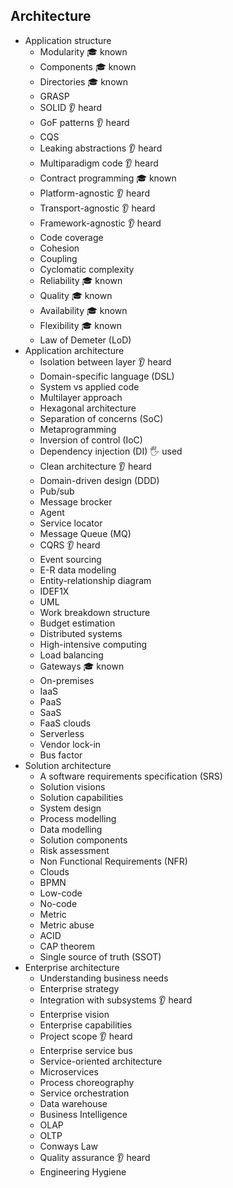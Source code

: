 ## Architecture

- Application structure
  - Modularity 🎓 known
  - Components 🎓 known
  - Directories 🎓 known
  - GRASP
  - SOLID 👂 heard
  - GoF patterns 👂 heard
  - CQS
  - Leaking abstractions 👂 heard
  - Multiparadigm code 👂 heard
  - Contract programming 🎓 known
  - Platform-agnostic 👂 heard
  - Transport-agnostic 👂 heard
  - Framework-agnostic 👂 heard
  - Code coverage
  - Cohesion
  - Coupling
  - Cyclomatic complexity
  - Reliability 🎓 known
  - Quality 🎓 known
  - Availability 🎓 known
  - Flexibility 🎓 known
  - Law of Demeter (LoD)
- Application architecture
  - Isolation between layer 👂 heard
  - Domain-specific language (DSL)
  - System vs applied code
  - Multilayer approach
  - Hexagonal architecture
  - Separation of concerns (SoC)
  - Metaprogramming
  - Inversion of control (IoC)
  - Dependency injection (DI) 🖐️ used
  - Clean architecture 👂 heard
  - Domain-driven design (DDD)
  - Pub/sub
  - Message brocker
  - Agent
  - Service locator
  - Message Queue (MQ)
  - CQRS 👂 heard
  - Event sourcing
  - E-R data modeling
  - Entity-relationship diagram
  - IDEF1X
  - UML
  - Work breakdown structure
  - Budget estimation
  - Distributed systems
  - High-intensive computing
  - Load balancing
  - Gateways 🎓 known
  - On-premises
  - IaaS
  - PaaS
  - SaaS
  - FaaS clouds
  - Serverless
  - Vendor lock-in
  - Bus factor
- Solution architecture
  - A software requirements specification (SRS)
  - Solution visions
  - Solution capabilities
  - System design
  - Process modelling
  - Data modelling
  - Solution components
  - Risk assessment
  - Non Functional Requirements (NFR)
  - Clouds
  - BPMN
  - Low-code
  - No-code
  - Metric
  - Metric abuse
  - ACID
  - CAP theorem
  - Single source of truth (SSOT)
- Enterprise architecture
  - Understanding business needs
  - Enterprise strategy
  - Integration with subsystems 👂 heard
  - Enterprise vision
  - Enterprise capabilities
  - Project scope 👂 heard
  - Enterprise service bus
  - Service-oriented architecture
  - Microservices
  - Process choreography
  - Service orchestration
  - Data warehouse
  - Business Intelligence
  - OLAP
  - OLTP
  - Conways Law
  - Quality assurance 👂 heard
  - Engineering Hygiene
